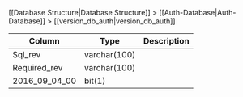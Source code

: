 [[Database Structure|Database Structure]] > [[Auth-Database|Auth-Database]] > [[version_db_auth|version_db_auth]]

Column | Type | Description
--- | --- | ---
Sql_rev | varchar(100) | 
Required_rev | varchar(100) | 
2016_09_04_00 | bit(1) | 
